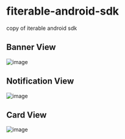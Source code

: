 # fiterable-android-sdk
copy of iterable android sdk
## Banner View
![image](https://github.com/devcsomnicg/fiterable-android-sdk/assets/129495456/95727b13-02a8-4b56-b065-01d53201f57b)


## Notification View
![image](https://github.com/devcsomnicg/fiterable-android-sdk/assets/129495456/0f61dd95-71b7-4c7a-8246-5d45b7ab2bb1)


## Card View
![image](https://github.com/devcsomnicg/fiterable-android-sdk/assets/129495456/84ec64be-85a4-4a72-9010-d88df4cdf87b)
